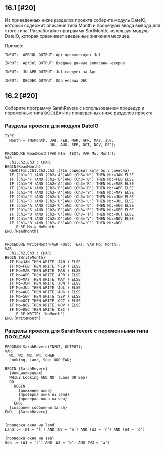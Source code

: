 ## 16.1 [#20]
Из приведенных ниже разделов проекта соберите модуль DateIO, который содержит описания типа Month и процедуры ввода вывода для этого типа. Разработайте программу SortMonth, используя модуль DateIO, которая сравнивает введенные значения месяцев.
 
Пример: 
```
INPUT:  APRJUL OUTPUT: Apr предшествует Jul 
```
```
INPUT:  AprJul OUTPUT: Входные данные записаны неверно 
```
```
INPUT:  JULAPR OUTPUT: Jul следует за Apr 
```
```
INPUT:  DECDEC OUTPUT: Оба месяца DEC 
```

## 16.2 [#20]
Соберите программу SarahRevere c использованием процедур и переменных типа BOOLEAN из приведенных ниже разделов проекта.


### Разделы проекта для модуля DateIO


```
TYPE
  Month = (NoMonth, JAN, FEB, MAR, APR, MAY, JUN,
                    JUL, AUG, SEP, OCT, NOV, DEC);
  
PROCEDURE ReadMonth(VAR FIn: TEXT; VAR Mo: Month);
VAR
  Ch1,Ch2,Ch3 : CHAR;
BEGIN{ReadMonth}
  READ(FIn,Ch1,Ch2,Ch3);{FIn содержит хотя бы 3 символа}
  IF (Ch1='J')AND (Ch2='A')AND (Ch3='N') THEN Mo:=JAN ELSE
  IF (Ch1='F')AND (Ch2='E')AND (Ch3='B') THEN Mo:=FEB ELSE
  IF (Ch1='M')AND (Ch2='A')AND (Ch3='R') THEN Mo:=MAR ELSE
  IF (Ch1='A')AND (Ch2='P')AND (Ch3='R') THEN Mo:=APR ELSE
  IF (Ch1='M')AND (Ch2='A')AND (Ch3='Y') THEN Mo:=MAY ELSE
  IF (Ch1='J')AND (Ch2='U')AND (Ch3='N') THEN Mo:=JUN ELSE
  IF (Ch1='J')AND (Ch2='U')AND (Ch3='L') THEN Mo:=JUL ELSE
  IF (Ch1='A')AND (Ch2='U')AND (Ch3='G') THEN Mo:=AUG ELSE
  IF (Ch1='S')AND (Ch2='E')AND (Ch3='P') THEN Mo:=SEP ELSE
  IF (Ch1='O')AND (Ch2='C')AND (Ch3='T') THEN Mo:=OCT ELSE
  IF (Ch1='N')AND (Ch2='O')AND (Ch3='V') THEN Mo:=NOV ELSE
  IF (Ch1='D')AND (Ch2='E')AND (Ch3='C') THEN Mo:=DEC
     ELSE Mo:= NoMonth
END;{ReadMonth}


PROCEDURE WriteMonth(VAR FOut: TEXT; VAR Mo: Month);
VAR
  Ch1,Ch2,Ch3 : CHAR;
BEGIN {WriteMonth}
  IF Mo=JAN THEN WRITE('JAN') ELSE
  IF Mo=FEB THEN WRITE('FEB') ELSE
  IF Mo=MAR THEN WRITE('MAR') ELSE
  IF Mo=APR THEN WRITE('APR') ELSE
  IF Mo=MAY THEN WRITE('MAY') ELSE
  IF Mo=JUN THEN WRITE('JUN') ELSE
  IF Mo=JUL THEN WRITE('JUL') ELSE
  IF Mo=AUG THEN WRITE('AUG') ELSE
  IF Mo=SEP THEN WRITE('SEP') ELSE
  IF Mo=OCT THEN WRITE('OCT') ELSE
  IF Mo=NOV THEN WRITE('NOV') ELSE
  IF Mo=DEC THEN WRITE('DEC')
     ELSE WRITE( 'NoMonth')
END;{WriteMonth}
```



### Разделы проекта для SarahRevere с переменными типа BOOLEAN 
``` 
PROGRAM SarahRevere(INPUT, OUTPUT); 
VAR
  W1, W2, W3, W4: CHAR;
  Looking, Land, Sea: BOOLEAN; 
 
BEGIN {SarahRevere}   
  {Инициализация}
  WHILE Looking AND NOT (Land OR Sea)   
  DO
    BEGIN
      {движение окна}
      {проверка окна на land}
      {проверка окна на sea}
    END;
  {создание сообщения Sarah}
END.  {SarahRevere} 
 
 
{проверка окна на land}        
Land := (W1 = ‘l’) AND (W2 = ‘a’) AND (W3 = ‘n’) AND (W4 = ‘d’) 
 
{проверка окна на sea}
Sea := (W1 = ‘s’) AND (W2 = ‘e’) AND (W3 = ‘a’)
```
